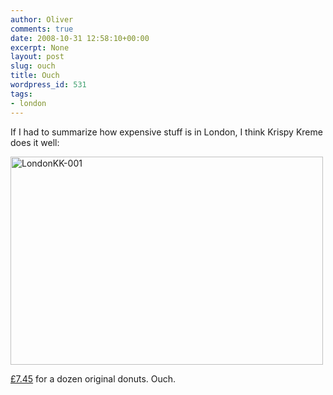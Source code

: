 ```yaml
---
author: Oliver
comments: true
date: 2008-10-31 12:58:10+00:00
excerpt: None
layout: post
slug: ouch
title: Ouch
wordpress_id: 531
tags:
- london
---
```


If I had to summarize how expensive stuff is in London, I think Krispy Kreme does it well:

<a href="http://www.flickr.com/photos/owiber/2989244418/" title="LondonKK-001 by owiber, on Flickr"><img src="http://farm4.static.flickr.com/3206/2989244418_ed90f83f12.jpg" width="500" height="333" alt="LondonKK-001" /></a>

<a href="http://www.google.com/search?q=7.45+pounds+to+dollars">£7.45</a> for a dozen original donuts.  Ouch.